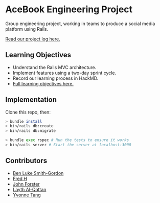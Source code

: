# AceBook Engineering Project
Group engineering project, working in teams to produce a social media platform using Rails.

[Read our project log here.](https://hackmd.io/s/B1HxGw2Em#)

## Learning Objectives
* Understand the Rails MVC architecture.
* Implement features using a two-day sprint cycle.
* Record our learning process in HackMD.
* [Full learning objectives here.](https://github.com/makersacademy/course/blob/master/engineering_projects/rails/learning_objectives.md)

## Implementation

Clone this repo, then:

```bash
> bundle install
> bin/rails db:create
> bin/rails db:migrate

> bundle exec rspec # Run the tests to ensure it works
> bin/rails server # Start the server at localhost:3000
```
## Contributors
* [Ben Luke Smith-Gordon](https://github.com/Ben-893)
* [Fred H](https://github.com/archmagos)
* [John Forster](https://github.com/JohnForster)
* [Layth Al-Qattan](https://github.com/laythq)
* [Yvonne Tang](https://github.com/YvCodeHong)
